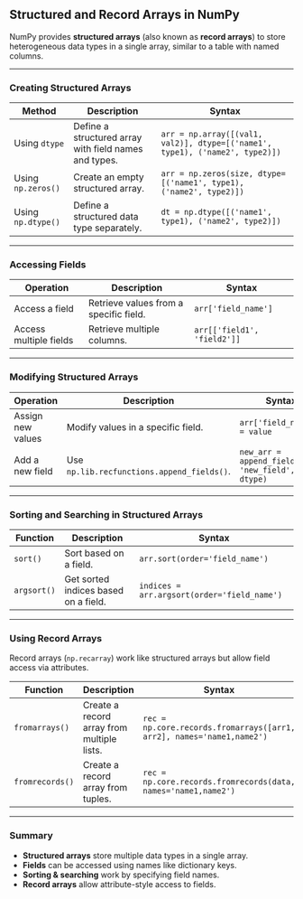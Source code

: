 ## **Structured and Record Arrays in NumPy**  

NumPy provides **structured arrays** (also known as **record arrays**) to store heterogeneous data types in a single array, similar to a table with named columns.

---

### **Creating Structured Arrays**  

| Method | Description | Syntax |
|--------|-------------|--------|
| Using `dtype` | Define a structured array with field names and types. | `arr = np.array([(val1, val2)], dtype=[('name1', type1), ('name2', type2)])` |
| Using `np.zeros()` | Create an empty structured array. | `arr = np.zeros(size, dtype=[('name1', type1), ('name2', type2)])` |
| Using `np.dtype()` | Define a structured data type separately. | `dt = np.dtype([('name1', type1), ('name2', type2)])` |

---

### **Accessing Fields**  

| Operation | Description | Syntax |
|------------|-------------|--------|
| Access a field | Retrieve values from a specific field. | `arr['field_name']` |
| Access multiple fields | Retrieve multiple columns. | `arr[['field1', 'field2']]` |

---

### **Modifying Structured Arrays**  

| Operation | Description | Syntax |
|------------|-------------|--------|
| Assign new values | Modify values in a specific field. | `arr['field_name'] = value` |
| Add a new field | Use `np.lib.recfunctions.append_fields()`. | `new_arr = append_fields(arr, 'new_field', data, dtype)` |

---

### **Sorting and Searching in Structured Arrays**  

| Function | Description | Syntax |
|----------|-------------|--------|
| `sort()` | Sort based on a field. | `arr.sort(order='field_name')` |
| `argsort()` | Get sorted indices based on a field. | `indices = arr.argsort(order='field_name')` |

---

### **Using Record Arrays**  
Record arrays (`np.recarray`) work like structured arrays but allow field access via attributes.

| Function | Description | Syntax |
|----------|-------------|--------|
| `fromarrays()` | Create a record array from multiple lists. | `rec = np.core.records.fromarrays([arr1, arr2], names='name1,name2')` |
| `fromrecords()` | Create a record array from tuples. | `rec = np.core.records.fromrecords(data, names='name1,name2')` |

---

### **Summary**  
- **Structured arrays** store multiple data types in a single array.  
- **Fields** can be accessed using names like dictionary keys.  
- **Sorting & searching** work by specifying field names.  
- **Record arrays** allow attribute-style access to fields.